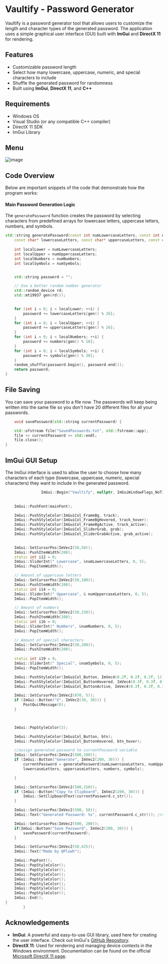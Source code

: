 # Vaultify - Password Generator

Vaultify is a password generator tool that allows users to customize the length and character types of the generated password. The application uses a simple graphical user interface (GUI) built with **ImGui** and **DirectX 11** for rendering.

## Features
- Customizable password length
- Select how many lowercase, uppercase, numeric, and special characters to include
- Shuffle the generated password for randomness
- Built using **ImGui**, **DirectX 11**, and **C++**

## Requirements
- Windows OS
- Visual Studio (or any compatible C++ compiler)
- DirectX 11 SDK
- ImGui Library
  
## Menu 

![image](https://github.com/user-attachments/assets/a4be16ed-c530-4b2a-8560-9f8edc001c0e)

## Code Overview

Below are important snippets of the code that demonstrate how the program works:

#### Main Password Generation Logic
The `generatePassword` function creates the password by selecting characters from predefined arrays for lowercase letters, uppercase letters, numbers, and symbols.

```cpp
std::string generatePassword(const int numLowercaseLetters, const int numUppercaseLetters, const int numNumbers, const int numSymbols, 
    const char* lowercaseLetters, const char* uppercaseLetters, const char* numbers, const char* symbols) {
    
    int localLower = numLowercaseLetters;
    int localUpper = numUppercaseLetters;
    int localNumbers = numNumbers;
    int localSymbols = numSymbols;


    std::string password = "";

    // Use a better random number generator
    std::random_device rd;
    std::mt19937 gen(rd());

    
    for (int i = 0; i < localLower; ++i) {
        password += lowercaseLetters[gen() % 26];
    }
    for (int i = 0; i < localUpper; ++i) {
        password += uppercaseLetters[gen() % 26];
    }
    for (int i = 0; i < localNumbers; ++i) {
        password += numbers[gen() % 10];
    }
    for (int i = 0; i < localSymbols; ++i) {
        password += symbols[gen() % 30];
    }
    random_shuffle(password.begin(), password.end());
    return password;
}
```
## File Saving

You can save your password to a file now. The passwords will keep being written into the same file so you don't have 20 different files for all your passwords.
```cpp
	void savePassword(std::string currentPassword) {

    std::ofstream file("SavedPasswords.txt", std::fstream::app);
    file << currentPassword << std::endl;
    file.close();
}
```

## ImGui GUI Setup
The ImGui interface is used to allow the user to choose how many characters of each type (lowercase, uppercase, numeric, special characters) they want to include in the generated password.
```cpp
                ImGui::Begin("Vaultify", nullptr, ImGuiWindowFlags_NoTitleBar | ImGuiWindowFlags_NoResize | ImGuiWindowFlags_NoScrollbar);     //ImGuiWindowFlags_NoTitleBar  - removes native imgui titlebar
    
    
    ImGui::PushFont(mainFont);

    ImGui::PushStyleColor(ImGuiCol_FrameBg, track);        
    ImGui::PushStyleColor(ImGuiCol_FrameBgHovered, track_hover);  
    ImGui::PushStyleColor(ImGuiCol_FrameBgActive, track_active); 
    ImGui::PushStyleColor(ImGuiCol_SliderGrab, grab);         
    ImGui::PushStyleColor(ImGuiCol_SliderGrabActive, grab_active);

   
    ImGui::SetCursorPos(ImVec2(50,50));
    ImGui::PushItemWidth(200);
    static int i12 = 0;
    ImGui::SliderInt(" Lowercase", &numLowercaseLetters, 0, 5);
    ImGui::PopItemWidth();

	// Amount of uppercase letters
    ImGui::SetCursorPos(ImVec2(50,100));
    ImGui::PushItemWidth(200);
    static int i14 = 0;
	ImGui::SliderInt(" Uppercase", & numUppercaseLetters, 0, 5);
    ImGui::PopItemWidth();

	// Amount of numbers
    ImGui::SetCursorPos(ImVec2(50,150));
    ImGui::PushItemWidth(200);
    static int i16 = 0;
	ImGui::SliderInt(" Numbers", &numNumbers, 0, 5);
    ImGui::PopItemWidth();

	// Amount of special characters
    ImGui::SetCursorPos(ImVec2(50,200));
    ImGui::PushItemWidth(200);
    
    static int i19 = 0;
	ImGui::SliderInt(" Special", &numSymbols, 0, 5);
    ImGui::PopItemWidth();

    ImGui::PushStyleColor(ImGuiCol_Button, ImVec4(0.2f, 0.2f, 0.2f, 1));
    ImGui::PushStyleColor(ImGuiCol_ButtonHovered, ImVec4(0.3f, 0.3f, 0.3f, 1));
    ImGui::PushStyleColor(ImGuiCol_ButtonActive, ImVec4(0.3f, 0.3f, 0.3f, 1));

    ImGui::SetCursorPos(ImVec2(870, 5));
    if (ImGui::Button("X", ImVec2(30, 30))) {
        PostQuitMessage(0); 
    }

   

    ImGui::PopStyleColor(3);

    ImGui::PushStyleColor(ImGuiCol_Button, btn);
    ImGui::PushStyleColor(ImGuiCol_ButtonHovered, btn_hover);

    //assign generated password to currentPassword variable
    ImGui::SetCursorPos(ImVec2(500,100));
    if (ImGui::Button("Generate", ImVec2(200, 30))) {
		currentPassword = generatePassword(numLowercaseLetters, numUppercaseLetters, numNumbers, numSymbols, 
        lowercaseLetters, uppercaseLetters, numbers, symbols);

    }

    ImGui::SetCursorPos(ImVec2(500,150));
    if (ImGui::Button("Copy to Clipboard", ImVec2(200, 30))) {
        ImGui::SetClipboardText(currentPassword.c_str());
    }

    ImGui::SetCursorPos(ImVec2(500, 50));
    ImGui::Text("Generated Password: %s", currentPassword.c_str()); //display generated password once button is clicked

    ImGui::SetCursorPos(ImVec2(500, 200));
    if(ImGui::Button("Save Password", ImVec2(200, 30))) {
        savePassword(currentPassword);
    }

    ImGui::SetCursorPos(ImVec2(50,425));
    ImGui::Text("Made by @Plowh");

    ImGui::PopFont();
    ImGui::PopStyleColor();
    ImGui::PopStyleColor();
    ImGui::PopStyleColor();
    ImGui::PopStyleColor();
    ImGui::PopStyleColor();
    ImGui::PopStyleColor();
    ImGui::PopStyleColor();
    ImGui::End();
}
        }
```
## Acknowledgements

- **ImGui**: A powerful and easy-to-use GUI library, used here for creating the user interface. Check out ImGui's [GitHub Repository](https://github.com/ocornut/imgui).
- **DirectX 11**: Used for rendering and managing device contexts in the Windows environment. Documentation can be found on the official [Microsoft DirectX 11 page](https://learn.microsoft.com/en-us/windows/win32/direct3d11/direct3d-11-graphics).
